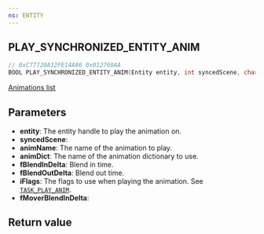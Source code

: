 ```yaml
---
ns: ENTITY
---
```

## PLAY_SYNCHRONIZED_ENTITY_ANIM

```c
// 0xC77720A12FE14A86 0x012760AA
BOOL PLAY_SYNCHRONIZED_ENTITY_ANIM(Entity entity, int syncedScene, char* animName, char* animDictName, float fBlendInDelta, float fBlendOutDelta, cs_type(Any) int iFlags, float fMoverBlendInDelta);
```

[Animations list](https://alexguirre.github.io/animations-list/)

## Parameters
* **entity**: The entity handle to play the animation on.
* **syncedScene**:
* **animName**: The name of the animation to play.
* **animDict**: The name of the animation dictionary to use.
* **fBlendInDelta**: Blend in time.
* **fBlendOutDelta**: Blend out time.
* **iFlags**: The flags to use when playing the animation. See [`TASK_PLAY_ANIM`](#_0xEA47FE3719165B94).
* **fMoverBlendInDelta**:

## Return value
